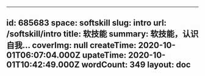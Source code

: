 
---
id: 685683
space: softskill
slug: intro
url: /softskill/intro
title: 软技能
summary: 软技能，认识自我...
coverImg: null
createTime: 2020-10-01T06:07:04.000Z 
upateTime: 2020-10-01T10:42:49.000Z
wordCount: 349
layout: doc
---
